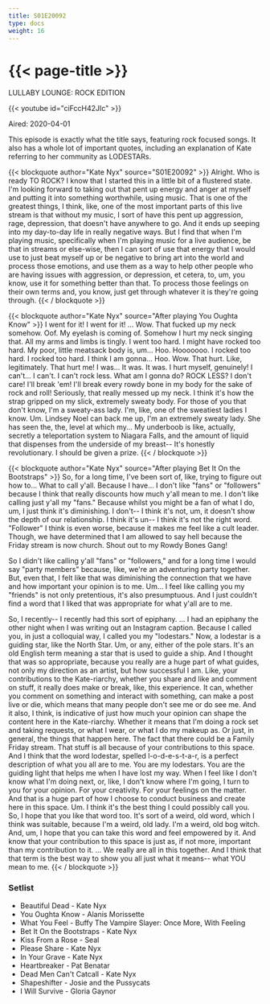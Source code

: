 ```yaml
---
title: S01E20092
type: docs
weight: 16
---
```


# {{< page-title >}}

LULLABY LOUNGE: ROCK EDITION

{{< youtube id="ciFccH42JIc" >}}

Aired: 2020-04-01

This episode is exactly what the title says, featuring rock focused songs.  It also has a whole lot of important quotes, including an explanation of Kate referring to her community as LODESTARs.

{{< blockquote author="Kate Nyx" source="S01E20092" >}}
Alright.  Who is ready TO ROCK?  I know that I started this in a little bit of a flustered state.  I'm looking forward to taking out that pent up energy and anger at myself and putting it into something worthwhile, using music.  That is one of the greatest things, I think, like, one of the most important parts of this live stream is that without my music, I sort of have this pent up aggression, rage, depression, that doesn't have anywhere to go.  And it ends up seeping into my day-to-day life in really negative ways.  But I find that when I'm playing music, specifically when I'm playing music for a live audience, be that in streams or else-wise, then I can sort of use that energy that I would use to just beat myself up or be negative to bring art into the world and process those emotions, and use them as a way to help other people who are having issues with aggression, or depression, et cetera, to, um, you know, use it for something better than that.  To process those feelings on their own terms and, you know, just get through whatever it is they're going through.
{{< / blockquote >}}

{{< blockquote author="Kate Nyx" source="After playing You Oughta Know" >}}
I went for it!  I went for it! ... Wow.  That fucked up my neck somehow.  Oof.  My eyelash is coming of.  Somehow I hurt my neck singing that.  All my arms and limbs is tingly.  I went too hard.  I might have rocked too hard.  My poor, little meatsack body is, um...  Hoo.  Hooooooo.  I rocked too hard.  I rocked too hard.  I think I am gonna...  Hoo.  Wow.  That hurt.  Like, legitimately.  That hurt me!  I was...  It was.  It was.  I hurt myself, genuinely!  I can't...  I can't.  I can't rock less.  What am I gonna do?  ROCK LESS?  I don't care!  I'll break 'em!  I'll break every rowdy bone in my body for the sake of rock and roll!  Seriously, that really messed up my neck.  I think it's how the strap gripped on my slick, extremely sweaty body.  For those of you that don't know, I'm a sweaty-ass lady.  I'm, like, one of the sweatiest ladies I know.  Um.  Lindsey Noel can back me up, I'm an extremely sweaty lady.  She has seen the, the, level at which my...  My underboob is like, actually, secretly a teleportation system to Niagara Falls, and the amount of liquid that dispenses from the underside of my breast-- It's honestly revolutionary.  I should be given a prize.
{{< / blockquote >}}

{{< blockquote author="Kate Nyx" source="After playing Bet It On the Bootstraps" >}}
So, for a long time, I've been sort of, like, trying to figure out how to...  What to call y'all.  Because I have...  I don't like "fans" or "followers" because I think that really discounts how much y'all mean to me.  I don't like calling just y'all my "fans."  Because whilst you might be a fan of what I do, um, I just think it's diminishing.  I don't-- I think it's not, um, it doesn't show the depth of our relationship.  I think it's un--  I think it's not the right word.  "Follower" I think is even worse, because it makes me feel like a cult leader.  Though, we have determined that I am allowed to say hell because the Friday stream is now church.  Shout out to my Rowdy Bones Gang!

So I didn't like calling y'all "fans" or "followers," and for a long time I would say "party members" because, like, we're an adventuring party together.  But, even that, I felt like that was diminishing the connection that we have and how important your opinion is to me.  Um...  I feel like calling you my "friends" is not only pretentious, it's also presumptuous.  And I just couldn't find a word that I liked that was appropriate for what y'all are to me.

So, I recently-- I recently had this sort of epiphany. ... I had an epiphany the other night when I was writing out an Instagram caption.  Because I called you, in just a colloquial way, I called you my "lodestars."  Now, a lodestar is a guiding star, like the North Star.  Um, or any, either of the pole stars.  It's an old English term meaning a star that is used to guide a ship.  And I thought that was so appropriate, because you really are a huge part of what guides, not only my direction as an artist, but how successful I am.  Like, your contributions to the Kate-riarchy, whether you share and like and comment on stuff, it really does make or break, like, this experience.  It can, whether you comment on something and interact with something, can make a post live or die, which means that many people don't see me or do see me.  And it also, I think, is indicative of just how much your opinion can shape the content here in the Kate-riarchy.  Whether it means that I'm doing a rock set and taking requests, or what I wear, or what I do my makeup as.  Or just, in general, the things that happen here.  The fact that there could be a Family Friday stream.  That stuff is all because of your contributions to this space.  And I think that the word lodestar, spelled l-o-d-e-s-t-a-r, is a perfect description of what you all are to me.  You are my lodestars.  You are the guiding light that helps me when I have lost my way.  When I feel like I don't know what I'm doing next, or, like, I don't know where I'm going, I turn to you for your opinion.  For your creativity.  For your feelings on the matter.  And that is a huge part of how I choose to conduct business and create here in this space.  Um.  I think it's the best thing I could possibly call you.  So, I hope that you like that word too.  It's sort of a weird, old word, which I think was suitable, because I'm a weird, old lady.  I'm a weird, old bog witch.  And, um, I hope that you can take this word and feel empowered by it.  And know that your contribution to this space is just as, if not more, important than my contribution to it. ... We really are all in this together.  And I think that that term is the best way to show you all just what it means-- what YOU mean to me.
{{< / blockquote >}}

### Setlist
* Beautiful Dead - Kate Nyx
* You Oughta Know - Alanis Morissette
* What You Feel - Buffy The Vampire Slayer: Once More, With Feeling
* Bet It On the Bootstraps - Kate Nyx
* Kiss From a Rose - Seal
* Please Share - Kate Nyx
* In Your Grave - Kate Nyx
* Heartbreaker - Pat Benatar
* Dead Men Can't Catcall - Kate Nyx
* Shapeshifter - Josie and the Pussycats
* I Will Survive - Gloria Gaynor
